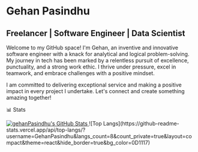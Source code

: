 # Gehan Pasindhu

## Freelancer | Software Engineer | Data Scientist 

Welcome to my GitHub space! I'm Gehan, an inventive and innovative software engineer with a knack for analytical and logical problem-solving. My journey in tech has been marked by a relentless pursuit of excellence, punctuality, and a strong work ethic. I thrive under pressure, excel in teamwork, and embrace challenges with a positive mindset.

I am committed to delivering exceptional service and making a positive impact in every project I undertake. Let's connect and create something amazing together!

📊 Stats

 <a href="https://awesome-github-stats.azurewebsites.net/index.html??cardType=level&theme=ocean-dark&Border=151A28&Ring=11DD2E&Title=11DD2E">
    <img alt="gehanPasindhu's GitHub Stats" src="https://awesome-github-stats.azurewebsites.net/user-stats/gehanPasindhu?cardType=level&theme=ocean-dark&Border=151A28&Ring=11DD2E&Title=11DD2E"/>
</a>
![Top Langs](https://github-readme-stats.vercel.app/api/top-langs/?username=GehanPasindhu&langs_count=8&count_private=true&layout=compact&theme=react&hide_border=true&bg_color=0D1117) 

